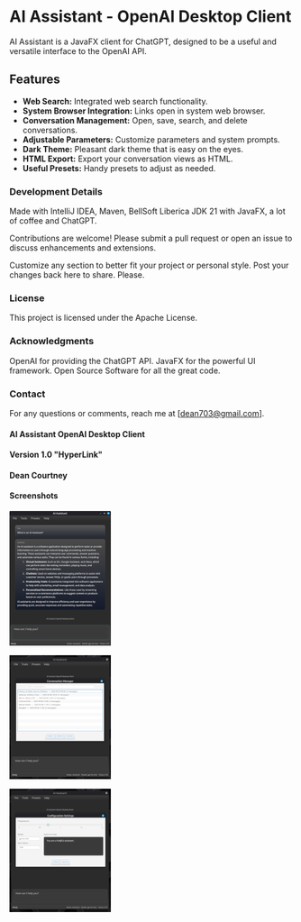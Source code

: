 # AI Assistant - OpenAI Desktop Client

AI Assistant is a JavaFX client for ChatGPT, designed to be a useful and versatile interface to the OpenAI API.

## Features

- **Web Search:** Integrated web search functionality.
- **System Browser Integration:** Links open in system web browser.
- **Conversation Management:** Open, save, search, and delete conversations.
- **Adjustable Parameters:** Customize parameters and system prompts.
- **Dark Theme:** Pleasant dark theme that is easy on the eyes.
- **HTML Export:** Export your conversation views as HTML.
- **Useful Presets:** Handy presets to adjust as needed.

### Development Details
Made with IntelliJ IDEA, Maven, BellSoft Liberica JDK 21 with JavaFX, a lot of coffee and ChatGPT.

Contributions are welcome! Please submit a pull request or open an issue to discuss enhancements and extensions.

Customize any section to better fit your project or personal style.
Post your changes back here to share. Please.

### License
This project is licensed under the Apache License.

### Acknowledgments
OpenAI for providing the ChatGPT API.
JavaFX for the powerful UI framework.
Open Source Software for all the great code.

### Contact
For any questions or comments, reach me at [dean703@gmail.com].

#### AI Assistant OpenAI Desktop Client
#### Version 1.0  "HyperLink"
#### Dean Courtney

#### Screenshots

[![Click for larger image](https://github.com/dean-703/aiassistant/blob/main/AIAssistantSmall.png)](https://github.com/dean-703/aiassistant/blob/main/AIAssistant.png)

[![Click for larger image](https://github.com/dean-703/aiassistant/blob/main/ConversationManagerSmall.png)](https://github.com/dean-703/aiassistant/blob/main/ConversationManager.png)

[![Click for larger image](https://github.com/dean-703/aiassistant/blob/main/ConfigurationSetttingsSmall.png)](https://github.com/dean-703/aiassistant/blob/main/ConfigurationSetttings.png)
